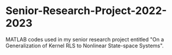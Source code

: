 # Senior-Research-Project-2022-2023
MATLAB codes used in my senior research project entitled "On a Generalization of Kernel RLS to Nonlinear State-space Systems".
